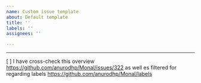 ```yaml
---
name: Custom issue template
about: Default template
title: ''
labels: ''
assignees: ''

---
```


___________________________________
[ ] I have cross-check this overview https://github.com/anurodhp/Monal/issues/322 as well es filtered for regarding labels https://github.com/anurodhp/Monal/labels
